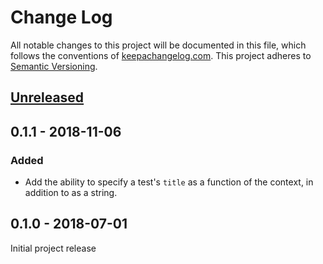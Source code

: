 Change Log
==========

All notable changes to this project will be documented in this file, which
follows the conventions of [keepachangelog.com](http://keepachangelog.com/).
This project adheres to [Semantic Versioning](http://semver.org/).

## [Unreleased]


## 0.1.1 - 2018-11-06

### Added

- Add the ability to specify a test's `title` as a function of the context, in
  addition to as a string.

## 0.1.0 - 2018-07-01

Initial project release

[Unreleased]: https://github.com/amperity/greenlight/compare/0.1.0...HEAD
